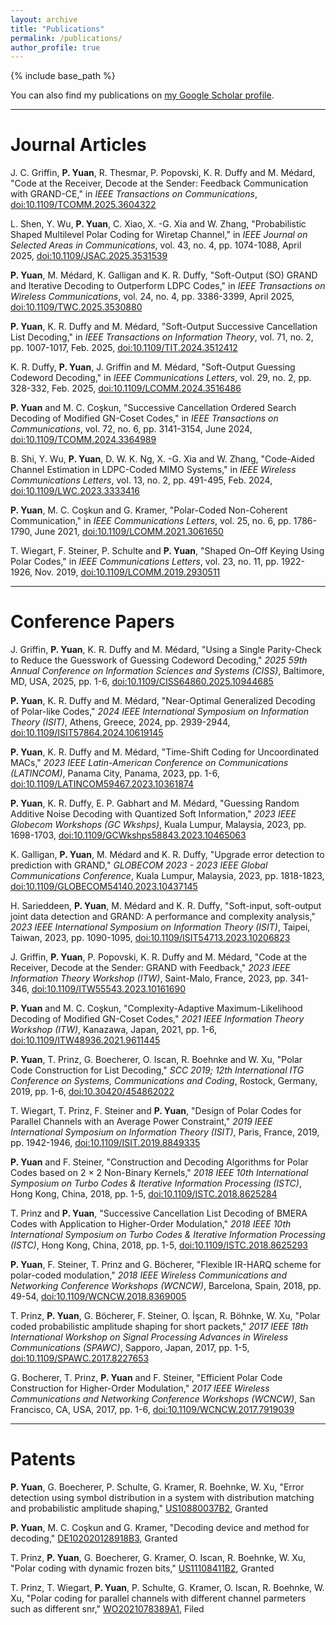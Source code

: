 ```yaml
---
layout: archive
title: "Publications"
permalink: /publications/
author_profile: true
---
```


{% include base_path %}

You can also find my publications on [my Google Scholar profile](https://scholar.google.com/citations?user=_XjFazAAAAAJ&hl=en).

***

Journal Articles
======
J. C. Griffin, **P. Yuan**, R. Thesmar, P. Popovski, K. R. Duffy and M. Médard, "Code at the Receiver, Decode at the Sender: Feedback Communication with GRAND-CE," in *IEEE Transactions on Communications*, [doi:10.1109/TCOMM.2025.3604322](https://ieeexplore.ieee.org/document/11145098)

L. Shen, Y. Wu, **P. Yuan**, C. Xiao, X. -G. Xia and W. Zhang, "Probabilistic Shaped Multilevel Polar Coding for Wiretap Channel," in *IEEE Journal on Selected Areas in Communications*, vol. 43, no. 4, pp. 1074-1088, April 2025, [doi:10.1109/JSAC.2025.3531539](https://ieeexplore.ieee.org/document/10858640)

**P. Yuan**, M. Médard, K. Galligan and K. R. Duffy, "Soft-Output (SO) GRAND and Iterative Decoding to Outperform LDPC Codes," in *IEEE Transactions on Wireless Communications*, vol. 24, no. 4, pp. 3386-3399, April 2025, [doi:10.1109/TWC.2025.3530880](https://ieeexplore.ieee.org/document/10852599)

**P. Yuan**, K. R. Duffy and M. Médard, "Soft-Output Successive Cancellation List Decoding," in *IEEE Transactions on Information Theory*, vol. 71, no. 2, pp. 1007-1017, Feb. 2025, [doi:10.1109/TIT.2024.3512412](https://ieeexplore.ieee.org/document/10778976)

K. R. Duffy, **P. Yuan**, J. Griffin and M. Médard, "Soft-Output Guessing Codeword Decoding," in *IEEE Communications Letters*, vol. 29, no. 2, pp. 328-332, Feb. 2025, [doi:10.1109/LCOMM.2024.3516486](https://ieeexplore.ieee.org/document/10795170)

**P. Yuan** and M. C. Coşkun, "Successive Cancellation Ordered Search Decoding of Modified GN-Coset Codes," in *IEEE Transactions on Communications*, vol. 72, no. 6, pp. 3141-3154, June 2024, [doi:10.1109/TCOMM.2024.3364989](https://ieeexplore.ieee.org/document/10431774)

B. Shi, Y. Wu, **P. Yuan**, D. W. K. Ng, X. -G. Xia and W. Zhang, "Code-Aided Channel Estimation in LDPC-Coded MIMO Systems," in *IEEE Wireless Communications Letters*, vol. 13, no. 2, pp. 491-495, Feb. 2024, [doi:10.1109/LWC.2023.3333416](https://ieeexplore.ieee.org/document/10319806)

**P. Yuan**, M. C. Coşkun and G. Kramer, "Polar-Coded Non-Coherent Communication," in *IEEE Communications Letters*, vol. 25, no. 6, pp. 1786-1790, June 2021, [doi:10.1109/LCOMM.2021.3061650](https://ieeexplore.ieee.org/document/9361585)

T. Wiegart, F. Steiner, P. Schulte and **P. Yuan**, "Shaped On–Off Keying Using Polar Codes," in *IEEE Communications Letters*, vol. 23, no. 11, pp. 1922-1926, Nov. 2019, [doi:10.1109/LCOMM.2019.2930511](https://ieeexplore.ieee.org/document/8770064)

***

Conference Papers
======
J. Griffin, **P. Yuan**, K. R. Duffy and M. Médard, "Using a Single Parity-Check to Reduce the Guesswork of Guessing Codeword Decoding," *2025 59th Annual Conference on Information Sciences and Systems (CISS)*, Baltimore, MD, USA, 2025, pp. 1-6, [doi:10.1109/CISS64860.2025.10944685](https://ieeexplore.ieee.org/document/10944685)

**P. Yuan**, K. R. Duffy and M. Médard, "Near-Optimal Generalized Decoding of Polar-like Codes," *2024 IEEE International Symposium on Information Theory (ISIT)*, Athens, Greece, 2024, pp. 2939-2944, [doi:10.1109/ISIT57864.2024.10619145](https://ieeexplore.ieee.org/document/10619145)

**P. Yuan**, K. R. Duffy and M. Médard, "Time-Shift Coding for Uncoordinated MACs," *2023 IEEE Latin-American Conference on Communications (LATINCOM)*, Panama City, Panama, 2023, pp. 1-6, [doi:10.1109/LATINCOM59467.2023.10361874](https://ieeexplore.ieee.org/document/10361874)

**P. Yuan**, K. R. Duffy, E. P. Gabhart and M. Médard, "Guessing Random Additive Noise Decoding with Quantized Soft Information," *2023 IEEE Globecom Workshops (GC Wkshps)*, Kuala Lumpur, Malaysia, 2023, pp. 1698-1703, [doi:10.1109/GCWkshps58843.2023.10465063](https://ieeexplore.ieee.org/document/10465063)

K. Galligan, **P. Yuan**, M. Médard and K. R. Duffy, "Upgrade error detection to prediction with GRAND," *GLOBECOM 2023 - 2023 IEEE Global Communications Conference*, Kuala Lumpur, Malaysia, 2023, pp. 1818-1823, [doi:10.1109/GLOBECOM54140.2023.10437145](https://ieeexplore.ieee.org/document/10437145)

H. Sarieddeen, **P. Yuan**, M. Médard and K. R. Duffy, "Soft-input, soft-output joint data detection and GRAND: A performance and complexity analysis," *2023 IEEE International Symposium on Information Theory (ISIT)*, Taipei, Taiwan, 2023, pp. 1090-1095, [doi:10.1109/ISIT54713.2023.10206823](https://ieeexplore.ieee.org/document/10206823)

J. Griffin, **P. Yuan**, P. Popovski, K. R. Duffy and M. Médard, "Code at the Receiver, Decode at the Sender: GRAND with Feedback," *2023 IEEE Information Theory Workshop (ITW)*, Saint-Malo, France, 2023, pp. 341-346, [doi:10.1109/ITW55543.2023.10161690](https://ieeexplore.ieee.org/document/10161690)

**P. Yuan** and M. C. Coşkun, "Complexity-Adaptive Maximum-Likelihood Decoding of Modified GN-Coset Codes," *2021 IEEE Information Theory Workshop (ITW)*, Kanazawa, Japan, 2021, pp. 1-6, [doi:10.1109/ITW48936.2021.9611445](https://ieeexplore.ieee.org/document/9611445)

**P. Yuan**, T. Prinz, G. Boecherer, O. Iscan, R. Boehnke and W. Xu, "Polar Code Construction for List Decoding," *SCC 2019; 12th International ITG Conference on Systems, Communications and Coding*, Rostock, Germany, 2019, pp. 1-6, [doi:10.30420/454862022](https://ieeexplore.ieee.org/abstract/document/8661319)

T. Wiegart, T. Prinz, F. Steiner and **P. Yuan**, "Design of Polar Codes for Parallel Channels with an Average Power Constraint," *2019 IEEE International Symposium on Information Theory (ISIT)*, Paris, France, 2019, pp. 1942-1946, [doi:10.1109/ISIT.2019.8849335](https://ieeexplore.ieee.org/document/8849335)

**P. Yuan** and F. Steiner, "Construction and Decoding Algorithms for Polar Codes based on 2 × 2 Non-Binary Kernels," *2018 IEEE 10th International Symposium on Turbo Codes & Iterative Information Processing (ISTC)*, Hong Kong, China, 2018, pp. 1-5, [doi:10.1109/ISTC.2018.8625284](https://ieeexplore.ieee.org/document/8625284)

T. Prinz and **P. Yuan**, "Successive Cancellation List Decoding of BMERA Codes with Application to Higher-Order Modulation," *2018 IEEE 10th International Symposium on Turbo Codes & Iterative Information Processing (ISTC)*, Hong Kong, China, 2018, pp. 1-5, [doi:10.1109/ISTC.2018.8625293](https://ieeexplore.ieee.org/document/8625293)

**P. Yuan**, F. Steiner, T. Prinz and G. Böcherer, "Flexible IR-HARQ scheme for polar-coded modulation," *2018 IEEE Wireless Communications and Networking Conference Workshops (WCNCW)*, Barcelona, Spain, 2018, pp. 49-54, [doi:10.1109/WCNCW.2018.8369005](https://ieeexplore.ieee.org/document/8369005)

T. Prinz, **P. Yuan**, G. Böcherer, F. Steiner, O. İşcan, R. Böhnke, W. Xu, "Polar coded probabilistic amplitude shaping for short packets," *2017 IEEE 18th International Workshop on Signal Processing Advances in Wireless Communications (SPAWC)*, Sapporo, Japan, 2017, pp. 1-5, [doi:10.1109/SPAWC.2017.8227653](https://ieeexplore.ieee.org/document/8227653)

G. Bocherer, T. Prinz, **P. Yuan** and F. Steiner, "Efficient Polar Code Construction for Higher-Order Modulation," *2017 IEEE Wireless Communications and Networking Conference Workshops (WCNCW)*, San Francisco, CA, USA, 2017, pp. 1-6, [doi:10.1109/WCNCW.2017.7919039](https://ieeexplore.ieee.org/document/7919039)


***

Patents
======
**P. Yuan**, G. Boecherer, P. Schulte, G. Kramer, R. Boehnke, W. Xu, "Error detection using symbol distribution in a system with distribution matching and probabilistic amplitude shaping," [US10880037B2](https://patents.google.com/patent/US10880037B2/en), Granted

**P. Yuan**, M. C. Coşkun and G. Kramer, "Decoding device and method for decoding," [DE102020128918B3](https://patents.google.com/patent/DE102020128918B3/en), Granted

T. Prinz, **P. Yuan**, G. Boecherer, G. Kramer, O. Iscan, R. Boehnke, W. Xu, "Polar coding with dynamic frozen bits," [US11108411B2](https://patents.google.com/patent/US11108411B2/en), Granted

T. Prinz, T. Wiegart, **P. Yuan**, P. Schulte, G. Kramer, O. Iscan, R. Boehnke, W. Xu, "Polar coding for parallel channels with different channel parmeters such as different snr," [WO2021078389A1](https://patents.google.com/patent/WO2021078389A1/en), Filed



